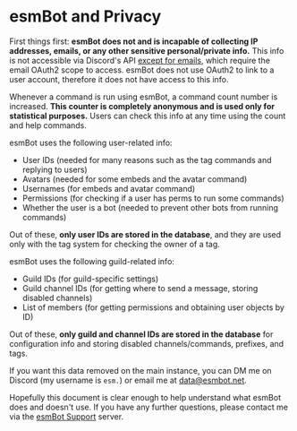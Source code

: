 # esmBot and Privacy

First things first: **esmBot does not and is incapable of collecting IP addresses, emails, or any other sensitive personal/private info.** This info is not accessible via Discord's API [except for emails](https://discord.com/developers/docs/resources/user#user-object), which require the email OAuth2 scope to access. esmBot does not use OAuth2 to link to a user account, therefore it does not have access to this info.

Whenever a command is run using esmBot, a command count number is increased. **This counter is completely anonymous and is used only for statistical purposes.** Users can check this info at any time using the count and help commands.

esmBot uses the following user-related info:

- User IDs (needed for many reasons such as the tag commands and replying to users)
- Avatars (needed for some embeds and the avatar command)
- Usernames (for embeds and avatar command)
- Permissions (for checking if a user has perms to run some commands)
- Whether the user is a bot (needed to prevent other bots from running commands)

Out of these, **only user IDs are stored in the database**, and they are used only with the tag system for checking the owner of a tag.

esmBot uses the following guild-related info:

- Guild IDs (for guild-specific settings)
- Guild channel IDs (for getting where to send a message, storing disabled channels)
- List of members (for getting permissions and obtaining user objects by ID)

Out of these, **only guild and channel IDs are stored in the database** for configuration info and storing disabled channels/commands, prefixes, and tags.

If you want this data removed on the main instance, you can DM me on Discord (my username is `esm.`) or email me at [data@esmbot.net](mailto:data@esmbot.net).

Hopefully this document is clear enough to help understand what esmBot does and doesn't use. If you have any further questions, please contact me via the [esmBot Support](https://esmbot.net/support) server.

